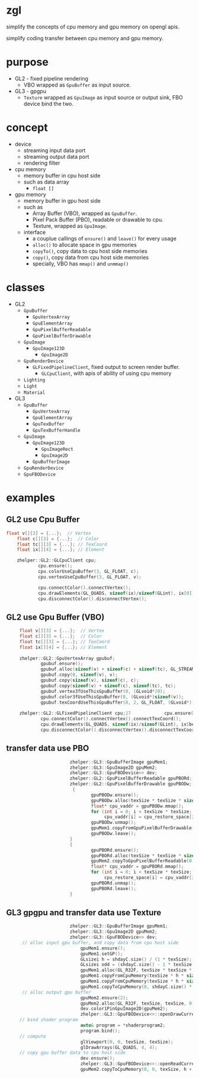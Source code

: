 # zgl
simplify the concepts of cpu memory and gpu memory on opengl apis.

simplify coding transfer between cpu memory and gpu memory.

# purpose
* GL2 - fixed pipeline rendering
  * VBO wrapped as `GpuBuffer` as input source.
* GL3 - gpgpu
  * `Texture` wrapped as `GpuImage` as input source or output sink, FBO device bind the two. 

# concept
* device
  * streaming input data port
  * streaming output data port
  * rendering filter 
* cpu memory
  * memory buffer in cpu host side
  * such as data array
    * `float []`
* gpu memory
  * memory buffer in gpu host side
  * such as
    * Array Buffer (VBO), wrapped as `GpuBuffer`.
    * Pixel Pack Buffer (PBO), readable or drawable to cpu.
    * Texture, wrapped as `GpuImage`.
  * interface
    * a couplue callings of `ensure()` and `leave()` for every usage
    * `alloc()` to allocate space in gpu memories
    * `copyTo()`, copy data to cpu host side memories 
    * `copy()`, copy data from cpu host side memories
    * specially, VBO has `mmap()` and `unmmap()`

# classes
* GL2
  * `GpuBuffer`
    * `GpuVertexArray`
    * `GpuElementArray`
    * `GpuPixelBufferReadable`
    * `GpuPixelBufferDrawable`
  * `GpuImage`
    * `GpuImage123D`
      * `GpuImage2D`
  * `GpuRenderDevice`
    * `GLFixedPipelineClient`, fixed output to screen render buffer.
      * `GLCpuClient`, with apis of ability of using cpu memory
  * `Lighting`
  * `Light`
  * `Material`
* GL3
  * `GpuBuffer`
    * `GpuVertexArray`
    * `GpuElementArray`
    * `GpuTexBuffer`
    * `GpuTexBufferHandle`
  * `GpuImage`
    * `GpuImage123D`
      * `GpuImageRect`
      * `GpuImage2D`
    * `GpuBufferImage`
  * `GpuRenderDevice`
  * `GpuFBODevice`

# examples
## GL2 use Cpu Buffer
```c++
float v[][3] = {...};  // Vertex
    float c[][3] = {...};  // Color
    float tc[][3] = {...}; // TexCoord
    float ix[][4] = {...}; // Element

    zhelper::GL2::GLCpuClient cpu;
            cpu.ensure();
            cpu.colorUseCpuBuffer(3, GL_FLOAT, c);
            cpu.vertexUseCpuBuffer(3, GL_FLOAT, v);

            cpu.connectColor().connectVertex();
            cpu.drawElements(GL_QUADS, sizeof(ix)/sizeof(GLint), ix[0]);
            cpu.disconnectColor().disconnectVertex();
```

## GL2 use Gpu Buffer (VBO)
```c++
     float v[][3] = {...};  // Vertex
     float c[][3] = {...};  // Color
     float tc[][3] = {...}; // TexCoord
     float ix[][4] = {...}; // Element
   
     zhelper::GL2::GpuVertexArray gpubuf;
             gpubuf.ensure();
             gpubuf.alloc(sizeof(v) + sizeof(c) + sizeof(tc), GL_STREAM_DRAW);
             gpubuf.copy(0, sizeof(v), v);
             gpubuf.copy(sizeof(v), sizeof(c), c);
             gpubuf.copy(sizeof(v) + sizeof(c), sizeof(tc), tc);
             gpubuf.vertex3fUseThisGpuBuffer(0, (GLvoid*)0);
             gpubuf.color3fUseThisGpuBuffer(0, (GLvoid*)sizeof(v));
             gpubuf.texCoordUseThisGpuBuffer(0, 2, GL_FLOAT, (GLvoid*)(sizeof(v) + sizeof(c)));
 
     zhelper::GL2::GLFixedPipelineClient cpu;17　　　　　　　 cpu.ensure();
             cpu.connectColor().connectVertex().connectTexCoord();
             cpu.drawElements(GL_QUADS, sizeof(ix)/sizeof(GLint), ix[begin]);
             cpu.disconnectColor().disconnectVertex().disconnectTexCoord();
```

## transfer data use PBO
```c++
                        zhelper::GL3::GpuBufferImage gpuMem1;
                        zhelper::GL3::GpuImage2D gpuMem2;
                        zhelper::GL3::GpuFBODevice<> dev;
                        zhelper::GL2::GpuPixelBufferReadable gpuPBORd;
                        zhelper::GL2::GpuPixelBufferDrawable gpuPBODw;
                         {
                                gpuPBODw.ensure();
                                gpuPBODw.alloc(texSize * texSize * sizeof(float), GL_STATIC_DRAW);
                                float* cpu_vaddr = gpuPBODw.mmap();
                                for (int i = 0; i < texSize * texSize; ++i)
                                     cpu_vaddr[i] = cpu_restore_space[i];
                                gpuPBODw.unmap();
                                gpuMem1.copyFromGpuPixelBufferDrawable(0, 0, texSize, h + 1, GL_RED, GL_FLOAT, 0);
                                gpuPBODw.leave();
                        }
                        {
                                gpuPBORd.ensure();
                                gpuPBORd.alloc(texSize * texSize * sizeof(float), GL_STATIC_DRAW);
                                gpuMem2.copyToGpuPixelBufferReadable(0, 0, texSize, h + 1, GL_RED, GL_FLOAT, 0);
                                float* cpu_vaddr = gpuPBORd.mmap();
                                for (int i = 0; i < texSize * texSize; ++i)
                                     cpu_restore_space[i] = cpu_vaddr[i];
                                gpuPBORd.unmap();
                                gpuPBORd.leave();
                        }
```

## GL3 gpgpu and transfer data use Texture
```c++
                        zhelper::GL3::GpuBufferImage gpuMem1;
                        zhelper::GL3::GpuImage2D gpuMem2;
                        zhelper::GL3::GpuFBODevice<> dev;
      // alloc input gpu buffer, and copy data from cpu host side
                            gpuMem1.ensure();
                            gpuMem1.setGP();
                            GLsizei h = shdayC.size() / (1 * texSize);
                            GLsizei odd = (shdayC.size() - 1 * texSize * h) / 1;
                            gpuMem1.alloc(GL_R32F, texSize * texSize * sizeof(float), (const GLvoid*)0);
                            gpuMem1.copyFromCpuMemory(texSize * h * sizeof(shdayC.front()), shdayC.data());
                            gpuMem1.copyFromCpuMemory(texSize * h * sizeof(shdayC.front()), odd * sizeof(shdayC.front()), shdayC.data() + texSize * h);
                            gpuMem1.copyToCpuMemory(0, shdayC.size() * sizeof(shdayC.front()), readbuf.data());
      // alloc output gpu buffer
                            gpuMem2.ensure(2);
                            gpuMem2.alloc(GL_R32F, texSize, texSize, 0, GL_RED, GL_FLOAT, 0);
                            dev.color1PinGpuImage2D(gpuMem2);
                            zhelper::GL3::GpuFBODevice<>::openDrawCurrentFBO(1);
     // bind shader program
                            auto& program = *shaderprogram2;
                            program.bind();
     // compute
                            glViewport(0, 0, texSize, texSize);
                            glDrawArrays(GL_QUADS, 4, 4);
     // copy gpu buffer data to cpu host side
                            dev.ensure();
                            zhelper::GL3::GpuFBODevice<>::openReadCurrentFBO(1);
                            gpuMem2.copyToCpuMemory(0, 0, texSize, h + 1, GL_RED, GL_FLOAT, readbuf.data() + 2*shdayC.size());
                            
```
